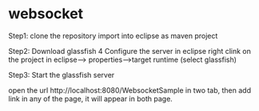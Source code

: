 # websocket
Step1:
clone the repository
import into eclipse as maven project

Step2:
Download glassfish 4
Configure the server in eclipse
right clink on the project in eclipse--> properties-->target runtime (select glassfish)

Step3: Start the glassfish server 

open the url http://localhost:8080/WebsocketSample in two tab, then add link in any of the page, it will appear in both page.
